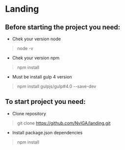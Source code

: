 # Landing

## Before starting the project you need:

* Chek your version node
> node -v
* Chek your version npm
> npm install
* Must be install gulp 4 version
> npm install gulpjs/gulp#4.0 --save-dev

## To start project you need: 

* Clone repository
> git clone https://github.com/NvIGA/landing.git
* Install package.json dependencies
> npm install

